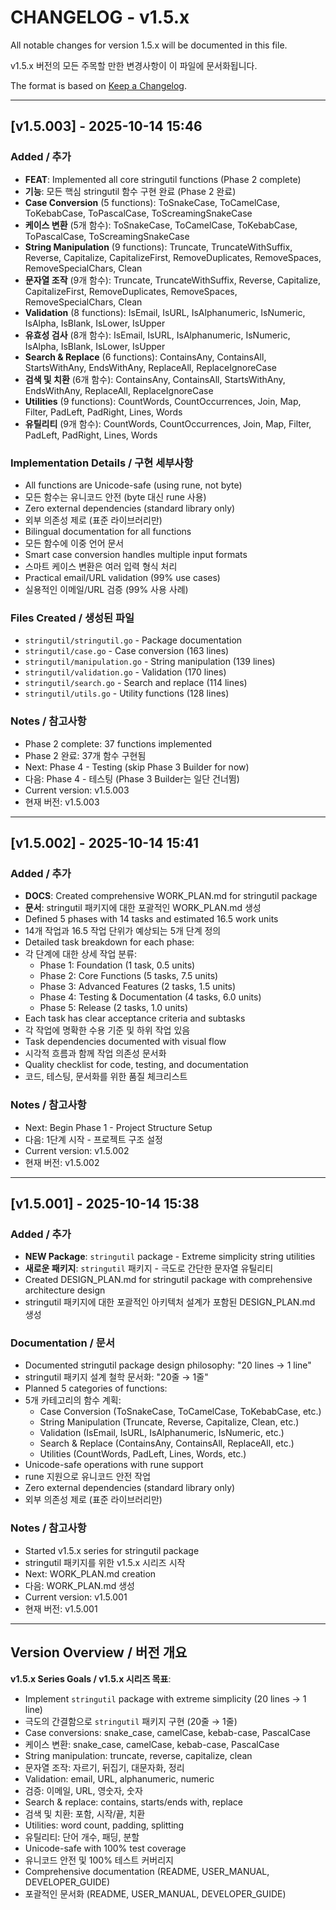 # CHANGELOG - v1.5.x

All notable changes for version 1.5.x will be documented in this file.

v1.5.x 버전의 모든 주목할 만한 변경사항이 이 파일에 문서화됩니다.

The format is based on [Keep a Changelog](https://keepachangelog.com/en/1.0.0/).

---

## [v1.5.003] - 2025-10-14 15:46

### Added / 추가

- **FEAT**: Implemented all core stringutil functions (Phase 2 complete)
- **기능**: 모든 핵심 stringutil 함수 구현 완료 (Phase 2 완료)
- **Case Conversion** (5 functions): ToSnakeCase, ToCamelCase, ToKebabCase, ToPascalCase, ToScreamingSnakeCase
- **케이스 변환** (5개 함수): ToSnakeCase, ToCamelCase, ToKebabCase, ToPascalCase, ToScreamingSnakeCase
- **String Manipulation** (9 functions): Truncate, TruncateWithSuffix, Reverse, Capitalize, CapitalizeFirst, RemoveDuplicates, RemoveSpaces, RemoveSpecialChars, Clean
- **문자열 조작** (9개 함수): Truncate, TruncateWithSuffix, Reverse, Capitalize, CapitalizeFirst, RemoveDuplicates, RemoveSpaces, RemoveSpecialChars, Clean
- **Validation** (8 functions): IsEmail, IsURL, IsAlphanumeric, IsNumeric, IsAlpha, IsBlank, IsLower, IsUpper
- **유효성 검사** (8개 함수): IsEmail, IsURL, IsAlphanumeric, IsNumeric, IsAlpha, IsBlank, IsLower, IsUpper
- **Search & Replace** (6 functions): ContainsAny, ContainsAll, StartsWithAny, EndsWithAny, ReplaceAll, ReplaceIgnoreCase
- **검색 및 치환** (6개 함수): ContainsAny, ContainsAll, StartsWithAny, EndsWithAny, ReplaceAll, ReplaceIgnoreCase
- **Utilities** (9 functions): CountWords, CountOccurrences, Join, Map, Filter, PadLeft, PadRight, Lines, Words
- **유틸리티** (9개 함수): CountWords, CountOccurrences, Join, Map, Filter, PadLeft, PadRight, Lines, Words

### Implementation Details / 구현 세부사항

- All functions are Unicode-safe (using rune, not byte)
- 모든 함수는 유니코드 안전 (byte 대신 rune 사용)
- Zero external dependencies (standard library only)
- 외부 의존성 제로 (표준 라이브러리만)
- Bilingual documentation for all functions
- 모든 함수에 이중 언어 문서
- Smart case conversion handles multiple input formats
- 스마트 케이스 변환은 여러 입력 형식 처리
- Practical email/URL validation (99% use cases)
- 실용적인 이메일/URL 검증 (99% 사용 사례)

### Files Created / 생성된 파일

- `stringutil/stringutil.go` - Package documentation
- `stringutil/case.go` - Case conversion (163 lines)
- `stringutil/manipulation.go` - String manipulation (139 lines)
- `stringutil/validation.go` - Validation (170 lines)
- `stringutil/search.go` - Search and replace (114 lines)
- `stringutil/utils.go` - Utility functions (128 lines)

### Notes / 참고사항

- Phase 2 complete: 37 functions implemented
- Phase 2 완료: 37개 함수 구현됨
- Next: Phase 4 - Testing (skip Phase 3 Builder for now)
- 다음: Phase 4 - 테스팅 (Phase 3 Builder는 일단 건너뜀)
- Current version: v1.5.003
- 현재 버전: v1.5.003

---

## [v1.5.002] - 2025-10-14 15:41

### Added / 추가

- **DOCS**: Created comprehensive WORK_PLAN.md for stringutil package
- **문서**: stringutil 패키지에 대한 포괄적인 WORK_PLAN.md 생성
- Defined 5 phases with 14 tasks and estimated 16.5 work units
- 14개 작업과 16.5 작업 단위가 예상되는 5개 단계 정의
- Detailed task breakdown for each phase:
- 각 단계에 대한 상세 작업 분류:
  - Phase 1: Foundation (1 task, 0.5 units)
  - Phase 2: Core Functions (5 tasks, 7.5 units)
  - Phase 3: Advanced Features (2 tasks, 1.5 units)
  - Phase 4: Testing & Documentation (4 tasks, 6.0 units)
  - Phase 5: Release (2 tasks, 1.0 units)
- Each task has clear acceptance criteria and subtasks
- 각 작업에 명확한 수용 기준 및 하위 작업 있음
- Task dependencies documented with visual flow
- 시각적 흐름과 함께 작업 의존성 문서화
- Quality checklist for code, testing, and documentation
- 코드, 테스팅, 문서화를 위한 품질 체크리스트

### Notes / 참고사항

- Next: Begin Phase 1 - Project Structure Setup
- 다음: 1단계 시작 - 프로젝트 구조 설정
- Current version: v1.5.002
- 현재 버전: v1.5.002

---

## [v1.5.001] - 2025-10-14 15:38

### Added / 추가

- **NEW Package**: `stringutil` package - Extreme simplicity string utilities
- **새로운 패키지**: `stringutil` 패키지 - 극도로 간단한 문자열 유틸리티
- Created DESIGN_PLAN.md for stringutil package with comprehensive architecture design
- stringutil 패키지에 대한 포괄적인 아키텍처 설계가 포함된 DESIGN_PLAN.md 생성

### Documentation / 문서

- Documented stringutil package design philosophy: "20 lines → 1 line"
- stringutil 패키지 설계 철학 문서화: "20줄 → 1줄"
- Planned 5 categories of functions:
- 5개 카테고리의 함수 계획:
  - Case Conversion (ToSnakeCase, ToCamelCase, ToKebabCase, etc.)
  - String Manipulation (Truncate, Reverse, Capitalize, Clean, etc.)
  - Validation (IsEmail, IsURL, IsAlphanumeric, IsNumeric, etc.)
  - Search & Replace (ContainsAny, ContainsAll, ReplaceAll, etc.)
  - Utilities (CountWords, PadLeft, Lines, Words, etc.)
- Unicode-safe operations with rune support
- rune 지원으로 유니코드 안전 작업
- Zero external dependencies (standard library only)
- 외부 의존성 제로 (표준 라이브러리만)

### Notes / 참고사항

- Started v1.5.x series for stringutil package
- stringutil 패키지를 위한 v1.5.x 시리즈 시작
- Next: WORK_PLAN.md creation
- 다음: WORK_PLAN.md 생성
- Current version: v1.5.001
- 현재 버전: v1.5.001

---

## Version Overview / 버전 개요

**v1.5.x Series Goals / v1.5.x 시리즈 목표**:
- Implement `stringutil` package with extreme simplicity (20 lines → 1 line)
- 극도의 간결함으로 `stringutil` 패키지 구현 (20줄 → 1줄)
- Case conversions: snake_case, camelCase, kebab-case, PascalCase
- 케이스 변환: snake_case, camelCase, kebab-case, PascalCase
- String manipulation: truncate, reverse, capitalize, clean
- 문자열 조작: 자르기, 뒤집기, 대문자화, 정리
- Validation: email, URL, alphanumeric, numeric
- 검증: 이메일, URL, 영숫자, 숫자
- Search & replace: contains, starts/ends with, replace
- 검색 및 치환: 포함, 시작/끝, 치환
- Utilities: word count, padding, splitting
- 유틸리티: 단어 개수, 패딩, 분할
- Unicode-safe with 100% test coverage
- 유니코드 안전 및 100% 테스트 커버리지
- Comprehensive documentation (README, USER_MANUAL, DEVELOPER_GUIDE)
- 포괄적인 문서화 (README, USER_MANUAL, DEVELOPER_GUIDE)
